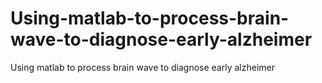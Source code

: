 # Using-matlab-to-process-brain-wave-to-diagnose-early-alzheimer
Using matlab to process brain wave to diagnose early alzheimer
